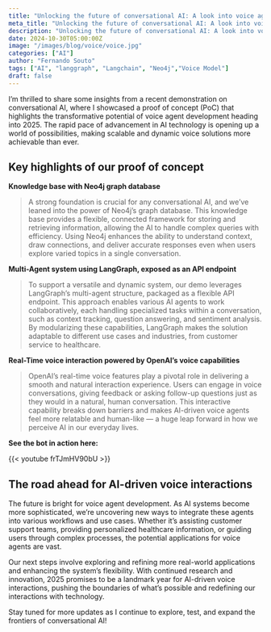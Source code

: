 ```yaml
---
title: "Unlocking the future of conversational AI: A look into voice agent development"
meta_title: "Unlocking the future of conversational AI: A look into voice agent development"
description: "Unlocking the future of conversational AI: A look into voice agent development"
date: 2024-10-30T05:00:00Z
image: "/images/blog/voice/voice.jpg"
categories: ["AI"]
author: "Fernando Souto"
tags: ["AI", "langgraph", "Langchain", "Neo4j","Voice Model"]
draft: false
---
```


I’m thrilled to share some insights from a recent demonstration on conversational AI, where I showcased a proof of concept (PoC) that highlights the transformative potential of voice agent development heading into 2025. The rapid pace of advancement in AI technology is opening up a world of possibilities, making scalable and dynamic voice solutions more achievable than ever.

## Key highlights of our proof of concept

**Knowledge base with Neo4j graph database**
>  A strong foundation is crucial for any conversational AI, and we’ve leaned into the power of Neo4j’s graph database. This knowledge base provides a flexible, connected framework for storing and retrieving information, allowing the AI to handle complex queries with efficiency. Using Neo4j enhances the ability to understand context, draw connections, and deliver accurate responses even when users explore varied topics in a single conversation.

**Multi-Agent system using LangGraph, exposed as an API endpoint**
>  To support a versatile and dynamic system, our demo leverages LangGraph’s multi-agent structure, packaged as a flexible API endpoint. This approach enables various AI agents to work collaboratively, each handling specialized tasks within a conversation, such as context tracking, question answering, and sentiment analysis. By modularizing these capabilities, LangGraph makes the solution adaptable to different use cases and industries, from customer service to healthcare.

**Real-Time voice interaction powered by OpenAI’s voice capabilities**
>  OpenAI’s real-time voice features play a pivotal role in delivering a smooth and natural interaction experience. Users can engage in voice conversations, giving feedback or asking follow-up questions just as they would in a natural, human conversation. This interactive capability breaks down barriers and makes AI-driven voice agents feel more relatable and human-like — a huge leap forward in how we perceive AI in our everyday lives.

**See the bot in action here:**

{{< youtube frTJmHV90bU >}}

## The road ahead for AI-driven voice interactions

The future is bright for voice agent development. As AI systems become more sophisticated, we’re uncovering new ways to integrate these agents into various workflows and use cases. Whether it’s assisting customer support teams, providing personalized healthcare information, or guiding users through complex processes, the potential applications for voice agents are vast.

Our next steps involve exploring and refining more real-world applications and enhancing the system’s flexibility. With continued research and innovation, 2025 promises to be a landmark year for AI-driven voice interactions, pushing the boundaries of what’s possible and redefining our interactions with technology.

Stay tuned for more updates as I continue to explore, test, and expand the frontiers of conversational AI!
